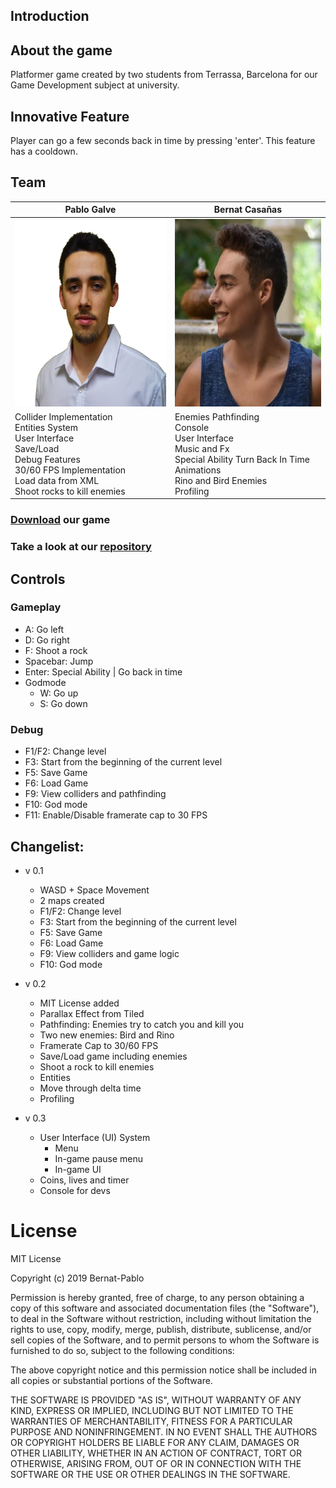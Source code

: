 ## Introduction

## About the game
Platformer game created by two students from Terrassa, Barcelona for our Game Development subject at university.

## Innovative Feature
Player can go a few seconds back in time by pressing 'enter'. This feature has a cooldown.

## Team
Pablo Galve | Bernat Casañas
------------ | -------------
<img src="https://github.com/Bernat-Pablo/Back-In-Time/raw/master/docs/pablogalve.png" width="300" height="300"/> | <img src="https://github.com/Bernat-Pablo/Back-In-Time/raw/master/docs/bernatcasanas.png" width="300" height="300"/>
Collider Implementation <br> Entities System <br> User Interface <br> Save/Load <br> Debug Features <br> 30/60 FPS Implementation <br> Load data from XML <br> Shoot rocks to kill enemies | Enemies Pathfinding <br> Console <br> User Interface <br> Music and Fx <br> Special Ability Turn Back In Time <br> Animations <br> Rino and Bird Enemies <br> Profiling

### [Download](https://github.com/Bernat-Pablo/Back-In-Time/releases/tag/3.0) our game

### Take a look at our [repository](https://github.com/Bernat-Pablo/Back-In-Time)

## Controls 
### Gameplay
* A: Go left
* D: Go right
* F: Shoot a rock
* Spacebar: Jump
* Enter: Special Ability | Go back in time
* Godmode
  * W: Go up
  * S: Go down
### Debug
* F1/F2: Change level
* F3: Start from the beginning of the current level
* F5: Save Game
* F6: Load Game
* F9: View colliders and pathfinding
* F10: God mode
* F11: Enable/Disable framerate cap to 30 FPS

## Changelist:
* v 0.1
  * WASD + Space Movement
  * 2 maps created
  * F1/F2: Change level
  * F3: Start from the beginning of the current level
  * F5: Save Game
  * F6: Load Game
  * F9: View colliders and game logic
  * F10: God mode

* v 0.2
  * MIT License added
  * Parallax Effect from Tiled
  * Pathfinding: Enemies try to catch you and kill you
  * Two new enemies: Bird and Rino
  * Framerate Cap to 30/60 FPS
  * Save/Load game including enemies
  * Shoot a rock to kill enemies
  * Entities
  * Move through delta time
  * Profiling

* v 0.3
  * User Interface (UI) System
    * Menu
    * In-game pause menu
    * In-game UI
  * Coins, lives and timer
  * Console for devs

# License
MIT License

Copyright (c) 2019 Bernat-Pablo

Permission is hereby granted, free of charge, to any person obtaining a copy
of this software and associated documentation files (the "Software"), to deal
in the Software without restriction, including without limitation the rights
to use, copy, modify, merge, publish, distribute, sublicense, and/or sell
copies of the Software, and to permit persons to whom the Software is
furnished to do so, subject to the following conditions:

The above copyright notice and this permission notice shall be included in all
copies or substantial portions of the Software.

THE SOFTWARE IS PROVIDED "AS IS", WITHOUT WARRANTY OF ANY KIND, EXPRESS OR
IMPLIED, INCLUDING BUT NOT LIMITED TO THE WARRANTIES OF MERCHANTABILITY,
FITNESS FOR A PARTICULAR PURPOSE AND NONINFRINGEMENT. IN NO EVENT SHALL THE
AUTHORS OR COPYRIGHT HOLDERS BE LIABLE FOR ANY CLAIM, DAMAGES OR OTHER
LIABILITY, WHETHER IN AN ACTION OF CONTRACT, TORT OR OTHERWISE, ARISING FROM,
OUT OF OR IN CONNECTION WITH THE SOFTWARE OR THE USE OR OTHER DEALINGS IN THE
SOFTWARE.
